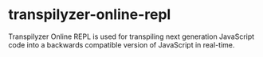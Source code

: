 # transpilyzer-online-repl
Transpilyzer Online REPL is used for transpiling next generation JavaScript  code into a backwards compatible version of JavaScript in real-time.
